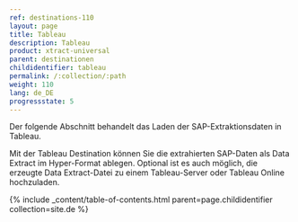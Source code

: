 ```yaml
---
ref: destinations-110
layout: page
title: Tableau
description: Tableau
product: xtract-universal
parent: destinationen
childidentifier: tableau
permalink: /:collection/:path
weight: 110
lang: de_DE
progressstate: 5
---
```



Der folgende Abschnitt behandelt das Laden der SAP-Extraktionsdaten in Tableau. 

Mit der Tableau Destination können Sie die extrahierten SAP-Daten als Data Extract im Hyper-Format ablegen.
Optional ist es auch möglich, die erzeugte Data Extract-Datei zu einem Tableau-Server oder Tableau Online hochzuladen.


{% include _content/table-of-contents.html parent=page.childidentifier collection=site.de %}